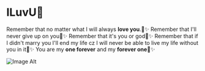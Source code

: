# ILuvU💞

 Remember that no matter what I will always **love you**.💞✨️
 Remember that I'll never give up on you💞✨️
 Remember that it's you or god💞✨️
 Remember that if I didn't marry you I'll end my life cz I will never be able to live my life without you in it💞✨️
 You are my **one forever** and my **forever one**💞✨️


![Image Alt]()